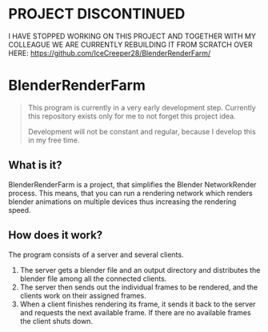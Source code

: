 # PROJECT DISCONTINUED
I HAVE STOPPED WORKING ON THIS PROJECT AND TOGETHER WITH MY COLLEAGUE WE ARE CURRENTLY REBUILDING IT FROM SCRATCH OVER HERE: https://github.com/IceCreeper28/BlenderRenderFarm/

# BlenderRenderFarm

> This program is currently in a very early development step. Currently this repository exists only for me to not forget this project idea.
>
> Development will not be constant and regular, because I develop this in my free time.



## What is it?

BlenderRenderFarm is a project, that simplifies the Blender NetworkRender process. This means, that you can run a rendering network which renders blender animations on multiple devices thus increasing the rendering speed.



## How does it work?

The program consists of a server and several clients.

1. The server gets a blender file and an output directory and distributes the blender file among all the connected clients.
2. The server then sends out the individual frames to be rendered, and the clients work on their assigned frames. 
3. When a client finishes rendering its frame, it sends it back to the server and requests the next available frame. If there are no available frames the client shuts down.



